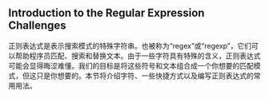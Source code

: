 ## Introduction to the Regular Expression Challenges

正则表达式是表示搜索模式的特殊字符串。也被称为“regex”或“regexp”，它们可以帮助程序员匹配、搜索和替换文本。由于一些字符具有特殊的含义，正则表达式可能会显得晦涩难懂。我们的目标是将这些符号和文本组合成一个你想要的匹配模式，但这只是你想要的。本节将介绍字符、一些快捷方式以及编写正则表达式的常用用法。